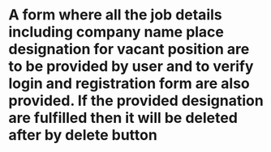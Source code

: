 # A form where all the job details including company name place designation for vacant position are to be provided by user and to verify login and registration form are also provided. If the provided designation are fulfilled then it will be deleted after by delete button

